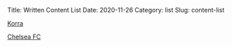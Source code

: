 Title: Written Content List
Date: 2020-11-26
Category: list
Slug: content-list

[Korra]({filename}/blm-korra.md)

[Chelsea FC]({filename}/chelsea-fc.md)